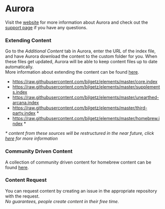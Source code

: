 # Aurora
Visit the [website](http://www.aurorabuilder.com "Aurora Website") for more information about Aurora and check out the [support page](http://www.aurorabuilder.com/support "Aurora Support Page") if you have any questions.

### Extending Content
Go to the _Additional Content_ tab in Aurora, enter the URL of the index file, and have Aurora download the content to the custom folder for you. When these files get updated, Aurora will be able to keep content files up to date automatically.
<br>
More information about extending the content can be found [here](http://aurorabuilder.com/content/ "Additional Content").

- https://raw.githubusercontent.com/bilgetz/elements/master/core.index
- https://raw.githubusercontent.com/bilgetz/elements/master/supplements.index
- https://raw.githubusercontent.com/bilgetz/elements/master/unearthed-arcana.index
- https://raw.githubusercontent.com/bilgetz/elements/master/third-party.index *
- https://raw.githubusercontent.com/bilgetz/elements/master/homebrew.index *

_* content from these sources will be restructured in the near future, click [here](http://aurorabuilder.com/posts/37/project-restructure/ "Project Restructure") for more information_

### Community Driven Content
A collection of community driven content for homebrew content can be found [here](http://aurorabuilder.com/content/#community "Community Driven Content").

### Content Request
You can request content by creating an issue in the appropriate repository with the request.
<br>
_No guarantees, people create content in their free time._
